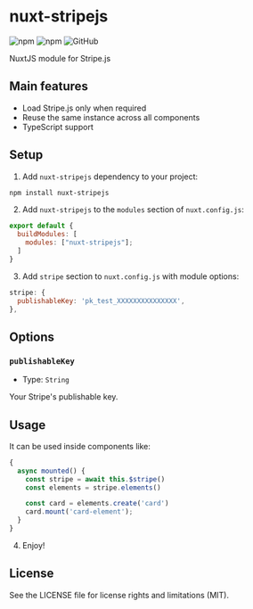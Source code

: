 # nuxt-stripejs

![npm](https://img.shields.io/npm/v/nuxt-stripejs?style=flat-square) ![npm](https://img.shields.io/npm/dt/nuxt-stripejs?style=flat-square) ![GitHub](https://img.shields.io/github/license/dogchef-be/nuxt-stripejs?style=flat-square)

NuxtJS module for Stripe.js

## Main features

- Load Stripe.js only when required
- Reuse the same instance across all components
- TypeScript support

## Setup

1. Add `nuxt-stripejs` dependency to your project:

```bash
npm install nuxt-stripejs
```

2. Add `nuxt-stripejs` to the `modules` section of `nuxt.config.js`:

```js
export default {
  buildModules: [
    modules: ["nuxt-stripejs"];
  ]
}
```

3. Add `stripe` section to `nuxt.config.js` with module options:

```js
stripe: {
  publishableKey: 'pk_test_XXXXXXXXXXXXXXX',
},
```

## Options

### `publishableKey`

- Type: `String`

Your Stripe's publishable key.

## Usage

It can be used inside components like:

```js
{
  async mounted() {
    const stripe = await this.$stripe()
    const elements = stripe.elements()

    const card = elements.create('card')
    card.mount('card-element');
  }
}
```

4. Enjoy!

## License

See the LICENSE file for license rights and limitations (MIT).
